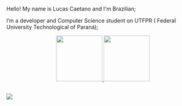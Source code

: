 Hello! My name is Lucas Caetano and I'm Brazilian;

I’m a developer and Computer Science student on UTFPR ( Federal University Technological of Paraná);


<div align="center">
  <a href="https://github.com/devLucasCaetano">
  <img height="120em" src="https://github-readme-stats.vercel.app/api?username=devLucasCaetano&show_icons=true&theme=midnight-purple&include_all_commits=true&count_private=true"/>
  <img height="120em" src="https://github-readme-stats.vercel.app/api/top-langs/?username=devLucasCaetano&layout=compact&langs_count=7&theme=midnight-purple"/>
</div>
  
 ##

 <div>
    <a href="https://www.linkedin.com/in/lucas-caetano-/" target="_blank"><img src="https://img.shields.io/badge/-LinkedIn-%230077B5?style=for-the-badge&logo=linkedin&logoColor=white" target="_blank"></a> 
 </div>

